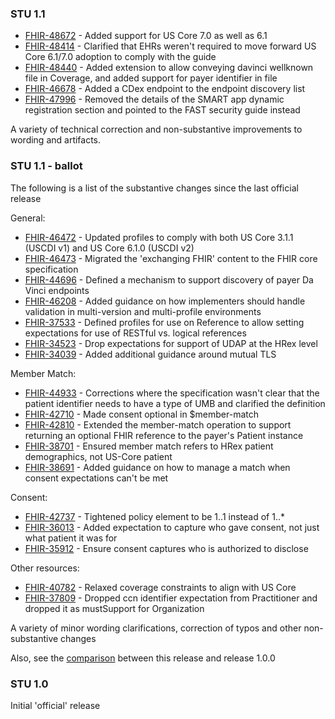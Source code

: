 <div class="new-content" markdown="1">

### STU 1.1

* [FHIR-48672](https://jira.hl7.org/browse/FHIR-48672) - Added support for US Core 7.0 as well as 6.1
* [FHIR-48414](https://jira.hl7.org/browse/FHIR-48414) - Clarified that EHRs weren't required to move forward US Core 6.1/7.0 adoption to comply with the guide
* [FHIR-48440](https://jira.hl7.org/browse/FHIR-48440) - Added extension to allow conveying davinci wellknown file in Coverage, and added support for payer identifier in file
* [FHIR-46678](https://jira.hl7.org/browse/FHIR-46678) - Added a CDex endpoint to the endpoint discovery list
* [FHIR-47996](https://jira.hl7.org/browse/FHIR-47996) - Removed the details of the SMART app dynamic registration section and pointed to the FAST security guide instead

A variety of technical correction and non-substantive improvements to wording and artifacts.


### STU 1.1 - ballot

The following is a list of the substantive changes since the last official release

General:

* [FHIR-46472](https://jira.hl7.org/browse/FHIR-46472) - Updated profiles to comply with both US Core 3.1.1 (USCDI v1) and US Core 6.1.0 (USCDI v2)
* [FHIR-46473](https://jira.hl7.org/browse/FHIR-46473) - Migrated the 'exchanging FHIR' content to the FHIR core specification
* [FHIR-44696](https://jira.hl7.org/browse/FHIR-44696) - Defined a mechanism to support discovery of payer Da Vinci endpoints
* [FHIR-46208](https://jira.hl7.org/browse/FHIR-46208) - Added guidance on how implementers should handle validation in multi-version and multi-profile environments
* [FHIR-37533](https://jira.hl7.org/browse/FHIR-37533) - Defined profiles for use on Reference to allow setting expectations for use of RESTful vs. logical references
* [FHIR-34523](https://jira.hl7.org/browse/FHIR-34523) - Drop expectations for support of UDAP at the HRex level
* [FHIR-34039](https://jira.hl7.org/browse/FHIR-34039) - Added additional guidance around mutual TLS

Member Match:

* [FHIR-44933](https://jira.hl7.org/browse/FHIR-44933) - Corrections where the specification wasn't clear that the patient identifier needs to have a type of UMB and clarified the definition
* [FHIR-42710](https://jira.hl7.org/browse/FHIR-42710) - Made consent optional in $member-match
* [FHIR-42810](https://jira.hl7.org/browse/FHIR-42810) - Extended the member-match operation to support returning an optional FHIR reference to the payer's Patient instance
* [FHIR-38701](https://jira.hl7.org/browse/FHIR-38701) - Ensured member match refers to HRex patient demographics, not US-Core patient
* [FHIR-38691](https://jira.hl7.org/browse/FHIR-38691) - Added guidance on how to manage a match when consent expectations can't be met

Consent:

* [FHIR-42737](https://jira.hl7.org/browse/FHIR-42737) - Tightened policy element to be 1..1 instead of 1..*
* [FHIR-36013](https://jira.hl7.org/browse/FHIR-36013) - Added expectation to capture who gave consent, not just what patient it was for
* [FHIR-35912](https://jira.hl7.org/browse/FHIR-35912) - Ensure consent captures who is authorized to disclose

Other resources:

* [FHIR-40782](https://jira.hl7.org/browse/FHIR-40782) - Relaxed coverage constraints to align with US Core
* [FHIR-37809](https://jira.hl7.org/browse/FHIR-37809) - Dropped ccn identifier expectation from Practitioner and dropped it as mustSupport for Organization

A variety of minor wording clarifications, correction of typos and other non-substantive changes

Also, see the [comparison](comparison-v1.0.0/index.html) between this release and release 1.0.0

### STU 1.0

Initial 'official' release
</div>